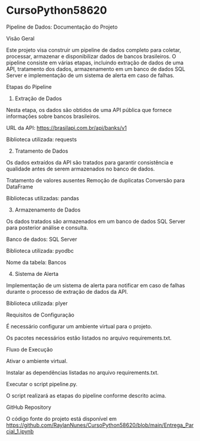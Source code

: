 # CursoPython58620
Pipeline de Dados: Documentação do Projeto

Visão Geral

Este projeto visa construir um pipeline de dados completo para coletar, processar, armazenar e disponibilizar dados de bancos brasileiros. O pipeline consiste em várias etapas, incluindo extração de dados de uma API, tratamento dos dados, armazenamento em um banco de dados SQL Server e implementação de um sistema de alerta em caso de falhas.

Etapas do Pipeline

1. Extração de Dados

Nesta etapa, os dados são obtidos de uma API pública que fornece informações sobre bancos brasileiros.

URL da API: https://brasilapi.com.br/api/banks/v1

Biblioteca utilizada: requests

2. Tratamento de Dados

Os dados extraídos da API são tratados para garantir consistência e qualidade antes de serem armazenados no banco de dados.

Tratamento de valores ausentes
Remoção de duplicatas
Conversão para DataFrame

Bibliotecas utilizadas: pandas

3. Armazenamento de Dados

Os dados tratados são armazenados em um banco de dados SQL Server para posterior análise e consulta.

Banco de dados: SQL Server

Biblioteca utilizada: pyodbc

Nome da tabela: Bancos

4. Sistema de Alerta

Implementação de um sistema de alerta para notificar em caso de falhas durante o processo de extração de dados da API.

Biblioteca utilizada: plyer

Requisitos de Configuração

É necessário configurar um ambiente virtual para o projeto.

Os pacotes necessários estão listados no arquivo requirements.txt.

Fluxo de Execução

Ativar o ambiente virtual.

Instalar as dependências listadas no arquivo requirements.txt.

Executar o script pipeline.py.

O script realizará as etapas do pipeline conforme descrito acima.


GitHub Repository

O código fonte do projeto está disponível em https://github.com/RaylanNunes/CursoPython58620/blob/main/Entrega_Parcial_1.ipynb 
